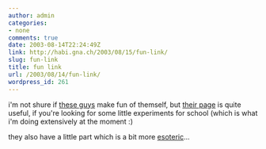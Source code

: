 ```yaml
---
author: admin
categories:
- none
comments: true
date: 2003-08-14T22:24:49Z
link: http://habi.gna.ch/2003/08/15/fun-link/
slug: fun-link
title: fun link
url: /2003/08/14/fun-link/
wordpress_id: 261
---
```


i'm not shure if [these guys](http://www.hcrs.at/BILDER/HCRS.JPG) make fun of themself, but [their page](http://www.hcrs.at/) is quite useful, if you're looking for some little experiments for school (which is what i'm doing extensively at the moment :)

they also have a little part which is a bit more [esoteric](http://www.hcrs.at/ESOMAIN.HTM)...
